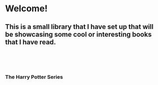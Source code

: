 <!DOCTYPE html>
<html>
  <head>
    <title> Some interesting Fantasy books to read.</title>
  </head>
  <body>
    <h1>
      Welcome!
    </h1>
    <h2>
      This is a small library that I have set up that will be showcasing some cool or interesting books that I have read.
    </h2>
    <br>
    <br>
    <br>
    <h3>
      The Harry Potter Series
    </h3>
    
  </body>
</html>
